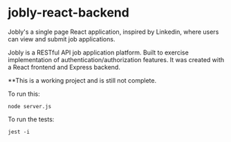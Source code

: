 # jobly-react-backend

Jobly's a single page React application, inspired by Linkedin, where users can view and submit job applications.

Jobly is a RESTful API job application platform. Built to exercise implementation of authentication/authorization features. It was created with a React frontend and Express backend.

**This is a working project and is still not complete.

To run this:

    node server.js
    
To run the tests:

    jest -i




